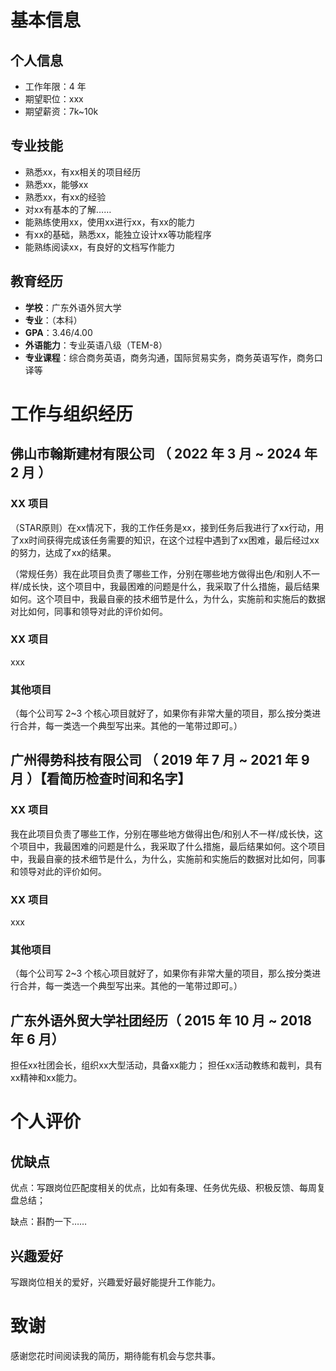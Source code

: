 # 基本信息

## 个人信息

- 工作年限：4 年
- 期望职位：xxx
- 期望薪资：7k~10k

## 专业技能

- 熟悉xx，有xx相关的项目经历
- 熟悉xx，能够xx
- 熟悉xx，有xx的经验
- 对xx有基本的了解……
- 能熟练使用xx，使用xx进行xx，有xx的能力
- 有xx的基础，熟悉xx，能独立设计xx等功能程序
- 能熟练阅读xx，有良好的文档写作能力

## 教育经历

- **学校**：广东外语外贸大学
- **专业**：（本科）
- **GPA**：3.46/4.00
- **外语能力**：专业英语八级（TEM-8）
- **专业课程**：综合商务英语，商务沟通，国际贸易实务，商务英语写作，商务口译等

# 工作与组织经历

## 佛山市翰斯建材有限公司 （ 2022 年 3 月 ~ 2024 年 2 月 ）

### XX 项目

（STAR原则）在xx情况下，我的工作任务是xx，接到任务后我进行了xx行动，用了xx时间获得完成该任务需要的知识，在这个过程中遇到了xx困难，最后经过xx的努力，达成了xx的结果。

（常规任务）我在此项目负责了哪些工作，分别在哪些地方做得出色/和别人不一样/成长快，这个项目中，我最困难的问题是什么，我采取了什么措施，最后结果如何。这个项目中，我最自豪的技术细节是什么，为什么，实施前和实施后的数据对比如何，同事和领导对此的评价如何。

### XX 项目

xxx

### 其他项目

（每个公司写 2~3 个核心项目就好了，如果你有非常大量的项目，那么按分类进行合并，每一类选一个典型写出来。其他的一笔带过即可。）

## 广州得势科技有限公司 （ 2019 年 7 月 ~ 2021 年 9 月 ）【看简历检查时间和名字】

### XX 项目

我在此项目负责了哪些工作，分别在哪些地方做得出色/和别人不一样/成长快，这个项目中，我最困难的问题是什么，我采取了什么措施，最后结果如何。这个项目中，我最自豪的技术细节是什么，为什么，实施前和实施后的数据对比如何，同事和领导对此的评价如何。

### XX 项目

xxx

### 其他项目

（每个公司写 2~3 个核心项目就好了，如果你有非常大量的项目，那么按分类进行合并，每一类选一个典型写出来。其他的一笔带过即可。）

## 广东外语外贸大学社团经历（ 2015 年 10 月 ~ 2018 年 6 月）

担任xx社团会长，组织xx大型活动，具备xx能力；
担任xx活动教练和裁判，具有xx精神和xx能力。

# 个人评价

## 优缺点

优点：写跟岗位匹配度相关的优点，比如有条理、任务优先级、积极反馈、每周复盘总结；

缺点：斟酌一下……

## 兴趣爱好

写跟岗位相关的爱好，兴趣爱好最好能提升工作能力。

# 致谢

感谢您花时间阅读我的简历，期待能有机会与您共事。
